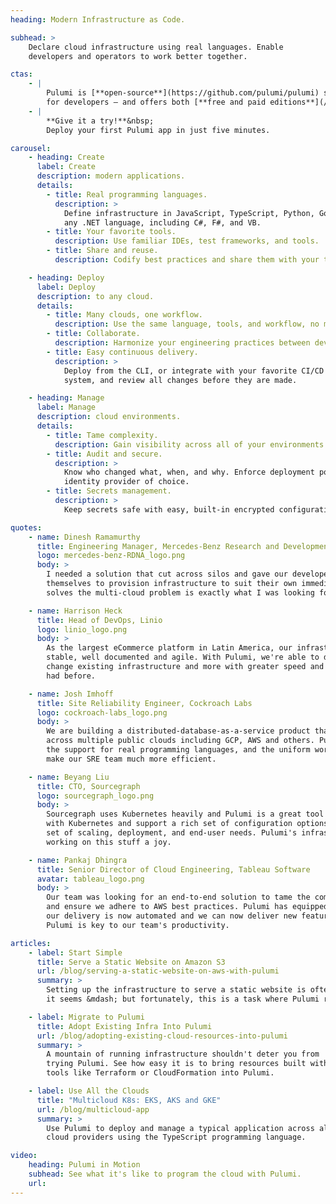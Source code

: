 ```yaml
---
heading: Modern Infrastructure as Code.

subhead: >
    Declare cloud infrastructure using real languages. Enable
    developers and operators to work better together.

ctas:
    - |
        Pulumi is [**open-source**](https://github.com/pulumi/pulumi) software, made by developers
        for developers — and offers both [**free and paid editions**](/pricing).
    - |
        **Give it a try!**&nbsp;
        Deploy your first Pulumi app in just five minutes.

carousel:
    - heading: Create
      label: Create
      description: modern applications.
      details:
        - title: Real programming languages.
          description: >
            Define infrastructure in JavaScript, TypeScript, Python, Go, or
            any .NET language, including C#, F#, and VB.
        - title: Your favorite tools.
          description: Use familiar IDEs, test frameworks, and tools.
        - title: Share and reuse.
          description: Codify best practices and share them with your team or a growing community of practitioners.

    - heading: Deploy
      label: Deploy
      description: to any cloud.
      details:
        - title: Many clouds, one workflow.
          description: Use the same language, tools, and workflow, no matter the cloud.
        - title: Collaborate.
          description: Harmonize your engineering practices between developers and operators.
        - title: Easy continuous delivery.
          description: >
            Deploy from the CLI, or integrate with your favorite CI/CD
            system, and review all changes before they are made.

    - heading: Manage
      label: Manage
      description: cloud environments.
      details:
        - title: Tame complexity.
          description: Gain visibility across all of your environments.
        - title: Audit and secure.
          description: >
            Know who changed what, when, and why. Enforce deployment policies with your
            identity provider of choice.
        - title: Secrets management.
          description: >
            Keep secrets safe with easy, built-in encrypted configuration.

quotes:
    - name: Dinesh Ramamurthy
      title: Engineering Manager, Mercedes-Benz Research and Development North America
      logo: mercedes-benz-RDNA_logo.png
      body: >
        I needed a solution that cut across silos and gave our developers a tool they could use
        themselves to provision infrastructure to suit their own immediate needs. The way Pulumi
        solves the multi-cloud problem is exactly what I was looking for.

    - name: Harrison Heck
      title: Head of DevOps, Linio
      logo: linio_logo.png
      body: >
        As the largest eCommerce platform in Latin America, our infrastructure has to be highly
        stable, well documented and agile. With Pulumi, we're able to develop new infrastructure,
        change existing infrastructure and more with greater speed and reliability than we've ever
        had before.

    - name: Josh Imhoff
      title: Site Reliability Engineer, Cockroach Labs
      logo: cockroach-labs_logo.png
      body: >
        We are building a distributed-database-as-a-service product that runs on Kubernetes clusters
        across multiple public clouds including GCP, AWS and others. Pulumi's declarative model,
        the support for real programming languages, and the uniform workflow on any cloud
        make our SRE team much more efficient.

    - name: Beyang Liu
      title: CTO, Sourcegraph
      logo: sourcegraph_logo.png
      body: >
        Sourcegraph uses Kubernetes heavily and Pulumi is a great tool that lets us work efficiently
        with Kubernetes and support a rich set of configuration options for our customers' diverse
        set of scaling, deployment, and end-user needs. Pulumi's infrastructure as code model makes
        working on this stuff a joy.

    - name: Pankaj Dhingra
      title: Senior Director of Cloud Engineering, Tableau Software
      avatar: tableau_logo.png
      body: >
        Our team was looking for an end-to-end solution to tame the complexity of Kubernetes on AWS
        and ensure we adhere to AWS best practices. Pulumi has equipped our team to scale far better:
        our delivery is now automated and we can now deliver new features with much faster turn-around.
        Pulumi is key to our team's productivity.

articles:
    - label: Start Simple
      title: Serve a Static Website on Amazon S3
      url: /blog/serving-a-static-website-on-aws-with-pulumi
      summary: >
        Setting up the infrastructure to serve a static website is often harder than
        it seems &mdash; but fortunately, this is a task where Pulumi really shines.

    - label: Migrate to Pulumi
      title: Adopt Existing Infra Into Pulumi
      url: /blog/adopting-existing-cloud-resources-into-pulumi
      summary: >
        A mountain of running infrastructure shouldn't deter you from
        trying Pulumi. See how easy it is to bring resources built with
        tools like Terraform or CloudFormation into Pulumi.

    - label: Use All the Clouds
      title: "Multicloud K8s: EKS, AKS and GKE"
      url: /blog/multicloud-app
      summary: >
        Use Pulumi to deploy and manage a typical application across all major
        cloud providers using the TypeScript programming language.

video:
    heading: Pulumi in Motion
    subhead: See what it's like to program the cloud with Pulumi.
    url:
---
```

